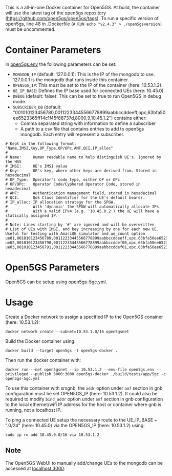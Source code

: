 This is a all-in-one Docker container for Open5GS. At build, the container will use the latest tag of the open5gs repository (<https://github.com/open5gs/open5gs/tags>). To run a specific version of open5gs, line 48 in .Dockerfile (`# RUN echo "v2.4.3" > ./open5gsversion)` must be uncommented.

# Container Parameters

In [open5gs.env](open5gs.env) the following parameters can be set:

- `MONGODB_IP` (default: 127.0.0.1): This is the IP of the mongodb to use. 127.0.0.1 is the mongodb that runs inside this container.
- `OPEN5GS_IP`: This must be set to the IP of the container (here: 10.53.1.2).
- `UE_IP_BASE`: Defines the IP base used for connected UEs (here: 10.45.0).
- `DEBUG` (default: false): This can be set to true to run Open5GS in debug mode.
- `SUBSCRIBER_DB` (default: "001010123456780,00112233445566778899aabbccddeeff,opc,63bfa50ee6523365ff14c1f45f88737d,8000,9,10.45.1.2") contains either:
  - Comma separated string with information to define a subscriber
  - A path to a csv file that contains entries to add to open5gs mongodb. Each entry will represent a subscriber.

```
# Kept in the following format: "Name,IMSI,Key,OP_Type,OP/OPc,AMF,QCI,IP_alloc"
#
# Name:     Human readable name to help distinguish UE's. Ignored by the HSS
# IMSI:     UE's IMSI value
# Key:      UE's key, where other keys are derived from. Stored in hexadecimal
# OP_Type:  Operator's code type, either OP or OPc
# OP/OPc:   Operator Code/Cyphered Operator Code, stored in hexadecimal
# AMF:      Authentication management field, stored in hexadecimal
# QCI:      QoS Class Identifier for the UE's default bearer.
# IP_alloc: IP allocation stratagy for the SPGW.
#           With 'dynamic' the SPGW will automatically allocate IPs
#           With a valid IPv4 (e.g. '10.45.0.2') the UE will have a statically assigned IP.
#
# Note: Lines starting by '#' are ignored and will be overwritten
# List of UEs with IMSI, and key increasing by one for each new UE. Useful for testing with AmariUE simulator and ue_count option
ue01,001010123456789,00112233445566778899aabbccddeeff,opc,63bfa50ee6523365ff14c1f45f88737d,9001,9,10.45.1.2
ue02,001010123456790,00112233445566778899aabbccddef00,opc,63bfa50ee6523365ff14c1f45f88737d,9001,9,10.45.2.2
ue03,001010123456791,00112233445566778899aabbccddef01,opc,63bfa50ee6523365ff14c1f45f88737d,9001,9,10.45.3.2
```

# Open5GS Parameters

Open5GS can be setup using [open5gs-5gc.yml](open5gs-5gc.yml).

# Usage

Create a Docker network to assign a specified IP to the Open5GS conainer (here: 10.53.1.2):

`docker network create --subnet=10.53.1.0/16 open5gsnet`

Build the Docker container using:

`docker build --target open5gs -t open5gs-docker .`

Then run the docker container with:

`docker run --net open5gsnet --ip 10.53.1.2 --env-file open5gs.env --privileged --publish 3000:3000 open5gs-docker ./build/tests/app/5gc -c open5gs-5gc.yml`

To use this container with srsgnb, the `addr` option under `amf` section in gnb configuration must be set OPEN5GS_IP (here: 10.53.1.2).
It could also be required to modify `bind_addr` option under `amf` section in gnb configuration to the local ethernet/wifi IP address for the host or container where gnb is running, not a localhost IP.

To ping a connected UE setup the necessary route to the UE_IP_BASE + ".0/24" (here: 10.45.0) via the OPEN5GS_IP (here: 10.53.1.2) using:

`sudo ip ro add 10.45.0.0/16 via 10.53.1.2`

## Note

The Open5GS WebUI to manually add/change UEs to the mongodb can be accessed at [localhost:3000](localhost:3000).
